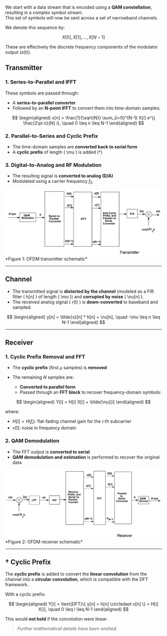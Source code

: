 We start with a data stream that is encoded using a **QAM constellation**, resulting in a complex symbol stream.  
This set of symbols will now be sent across a set of narrowband channels.

We denote this sequence by:

$$X[0], X[1], ..., X[N-1]$$


These are effectively the discrete frequency components of the modulator output \(s(t)\).


## Transmitter

### 1. Series-to-Parallel and IFFT

These symbols are passed through:

- A **series-to-parallel converter**
- Followed by an **N-point IFFT** to convert them into time-domain samples:

$$
\begin{aligned}
x[n] = \frac{1}{\sqrt{N}} \sum_{i=0}^{N-1} X[i] e^{j \frac{2\pi n}{N} i}, \quad 0 \leq n \leq N-1
\end{aligned}
$$

### 2. Parallel-to-Series and Cyclic Prefix

- The time-domain samples are **converted back to serial form**
- A **cyclic prefix** of length \( \mu \) is added (†)

### 3. Digital-to-Analog and RF Modulation

- The resulting signal is **converted to analog (D/A)**
- Modulated using a carrier frequency $f_0$

<img src="./images/ofdm_tx.png"> 
*Figure 1: OFDM transmitter schematic*

---

## Channel

- The transmitted signal is **distorted by the channel** (modeled as a FIR filter \( h[n] \) of length \( \mu \)) and **corrupted by noise** \( \nu[n] \).
- The received analog signal \( r(t) \) is **down-converted** to baseband and sampled:

$$
\begin{aligned}
y[n] = \tilde{x}[n] * h[n] + \nu[n], \quad -\mu \leq n \leq N-1
\end{aligned}
$$

---

## Receiver

### 1. Cyclic Prefix Removal and FFT

- The **cyclic prefix** (first $\mu$ samples) is **removed**
- The remaining $N$ samples are:

  - **Converted to parallel form**
  - Passed through an **FFT block** to recover frequency-domain symbols:

$$
\begin{aligned}
Y[i] = H[i] X[i] + \tilde{\nu}[i]
\end{aligned}
$$

where:

- $H[i] = H(f_i)$: flat-fading channel gain for the $i$-th subcarrier
- $\tilde{\nu}[i]$: noise in frequency domain

### 2. QAM Demodulation

- The FFT output is **converted to serial**
- **QAM demodulation and estimation** is performed to recover the original data

<img src="./images/ofdm_rx.png">  
*Figure 2: OFDM receiver schematic*

---

## † Cyclic Prefix

The **cyclic prefix** is added to convert the **linear convolution** from the channel into a **circular convolution**, which is compatible with the DFT framework.

With a cyclic prefix:

$$
\begin{aligned}
Y[i] = \text{DFT}\{ y[n] = h[n] \circledast x[n] \} = H[i] X[i], \quad 0 \leq i \leq N-1
\end{aligned}
$$

This would **not hold** if the convolution were linear.

> *Further mathematical details have been omitted.*
